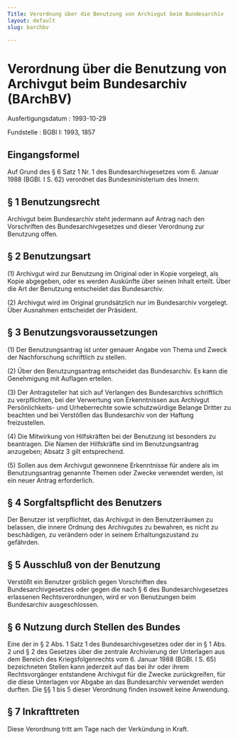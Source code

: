 ```yaml
---
Title: Verordnung über die Benutzung von Archivgut beim Bundesarchiv
layout: default
slug: barchbv

---
```


# Verordnung über die Benutzung von Archivgut beim Bundesarchiv (BArchBV)

Ausfertigungsdatum
:   1993-10-29

Fundstelle
:   BGBl I: 1993, 1857



## Eingangsformel

Auf Grund des § 6 Satz 1 Nr. 1 des Bundesarchivgesetzes vom 6. Januar
1988 (BGBl. I S. 62) verordnet das Bundesministerium des Innern:


## § 1 Benutzungsrecht

Archivgut beim Bundesarchiv steht jedermann auf Antrag nach den
Vorschriften des Bundesarchivgesetzes und dieser Verordnung zur
Benutzung offen.


## § 2 Benutzungsart

(1) Archivgut wird zur Benutzung im Original oder in Kopie vorgelegt,
als Kopie abgegeben, oder es werden Auskünfte über seinen Inhalt
erteilt. Über die Art der Benutzung entscheidet das Bundesarchiv.

(2) Archivgut wird im Original grundsätzlich nur im Bundesarchiv
vorgelegt. Über Ausnahmen entscheidet der Präsident.


## § 3 Benutzungsvoraussetzungen

(1) Der Benutzungsantrag ist unter genauer Angabe von Thema und Zweck
der Nachforschung schriftlich zu stellen.

(2) Über den Benutzungsantrag entscheidet das Bundesarchiv. Es kann
die Genehmigung mit Auflagen erteilen.

(3) Der Antragsteller hat sich auf Verlangen des Bundesarchivs
schriftlich zu verpflichten, bei der Verwertung von Erkenntnissen aus
Archivgut Persönlichkeits- und Urheberrechte sowie schutzwürdige
Belange Dritter zu beachten und bei Verstößen das Bundesarchiv von der
Haftung freizustellen.

(4) Die Mitwirkung von Hilfskräften bei der Benutzung ist besonders zu
beantragen. Die Namen der Hilfskräfte sind im Benutzungsantrag
anzugeben; Absatz 3 gilt entsprechend.

(5) Sollen aus dem Archivgut gewonnene Erkenntnisse für andere als im
Benutzungsantrag genannte Themen oder Zwecke verwendet werden, ist ein
neuer Antrag erforderlich.


## § 4 Sorgfaltspflicht des Benutzers

Der Benutzer ist verpflichtet, das Archivgut in den Benutzerräumen zu
belassen, die innere Ordnung des Archivgutes zu bewahren, es nicht zu
beschädigen, zu verändern oder in seinem Erhaltungszustand zu
gefährden.


## § 5 Ausschluß von der Benutzung

Verstößt ein Benutzer gröblich gegen Vorschriften des
Bundesarchivgesetzes oder gegen die nach § 6 des Bundesarchivgesetzes
erlassenen Rechtsverordnungen, wird er von Benutzungen beim
Bundesarchiv ausgeschlossen.


## § 6 Nutzung durch Stellen des Bundes

Eine der in § 2 Abs. 1 Satz 1 des Bundesarchivgesetzes oder der in § 1
Abs. 2 und § 2 des Gesetzes über die zentrale Archivierung der
Unterlagen aus dem Bereich des Kriegsfolgenrechts vom 6. Januar 1988
(BGBl. I S. 65) bezeichneten Stellen kann jederzeit auf das bei ihr
oder ihrem Rechtsvorgänger entstandene Archivgut für die Zwecke
zurückgreifen, für die diese Unterlagen vor Abgabe an das Bundesarchiv
verwendet werden durften. Die §§ 1 bis 5 dieser Verordnung finden
insoweit keine Anwendung.


## § 7 Inkrafttreten

Diese Verordnung tritt am Tage nach der Verkündung in Kraft.

